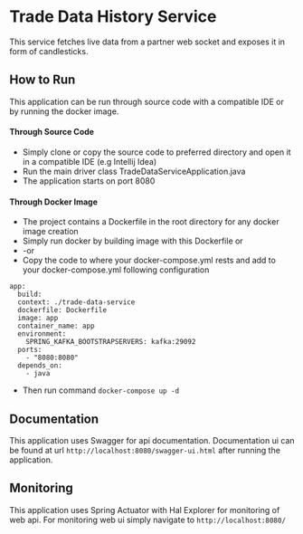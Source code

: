 # Trade Data History Service
This service fetches live data from a partner web socket and exposes it in form of candlesticks.

## How to Run
This application can be run through source code with a compatible IDE or by running the docker image.

#### Through Source Code
- Simply clone or copy the source code to preferred directory and open it in a compatible IDE (e.g Intellij Idea)
- Run the main driver class TradeDataServiceApplication.java
- The application starts on port 8080

#### Through Docker Image
- The project contains a Dockerfile in the root directory for any docker image creation
- Simply run docker by building image with this Dockerfile or
- -or
- Copy the code to where your docker-compose.yml rests and add to your docker-compose.yml following configuration
```
app:
  build:
  context: ./trade-data-service
  dockerfile: Dockerfile
  image: app
  container_name: app
  environment:
    SPRING_KAFKA_BOOTSTRAPSERVERS: kafka:29092
  ports:
    - "8080:8080"
  depends_on:
    - java
```
- Then run command ```docker-compose up -d```

## Documentation
This application uses Swagger for api documentation. Documentation ui can be found at url ```http://localhost:8080/swagger-ui.html``` after running the application.

## Monitoring
This application uses Spring Actuator with Hal Explorer for monitoring of web api. For monitoring web ui simply navigate to ```http://localhost:8080/```
